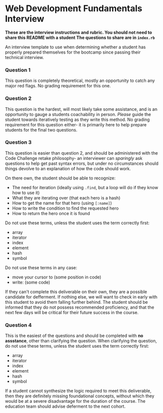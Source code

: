 # Web Development Fundamentals Interview

**These are the interview instructions and rubric. You should not need to share this README with a student**
**The questions to share are in `index.rb`**

An interview template to use when determining whether a student has properly prepared themselves for the bootcamp since passing their technical interview.

### Question 1 
This question is completely theoretical, mostly an opportunity to catch any major red flags. No grading requirement for this one.

### Question 2 
This question is the hardest, will most likely take some assistance, and is an opportunity to gauge a students coachability in person. *Please* guide the student towards iteratively testing as they write this method. No grading requirement for this question either- it is primarily here to help prepare students for the final two questions.

### Question 3 
This question is easier than question 2, and should be administered with the Code Challenge retake philosophy- an interviewer can *sparingly* ask questions to help get past syntax errors, but under no circumstances should things devolve to an explanation of how the code should work. 

On there own, the student should be able to recognize:
* The need for iteration (ideally using `.find`, but a loop will do if they know how to use it)
* What they are iterating over (that each hero is a hash)
* How to get the name for that hero (using `[:name]`)
* How to write the condition to find the requested hero
* How to return the hero once it is found

Do not use these terms, unless the student uses the term correctly first:
* array
* iterator
* index
* element
* hash
* symbol

Do not use these terms in any case:
* move your cursor to (some position in code)
* write: (some code)

If they can't complete this deliverable on their own, they are a possible candidate for defferment. If nothing else, we will want to check in early with this student to avoid them falling further behind. The student should be informed that they do not possess recommended proficiency, and that the next few days will be critical for their future success in the course.

### Question 4
This is the easiest of the questions and should be completed with **no assstance**, other than clarifying the question. 
When clarifying the question, do not use these terms, unless the student uses the term correctly first:
* array
* iterator
* index
* element
* hash
* symbol

If a student cannot synthesize the logic required to meet this deliverable, then they are definitely missing foundational concepts, without which they would be at a severe disadvantage for the duration of the course. The education team should advise deferment to the next cohort.